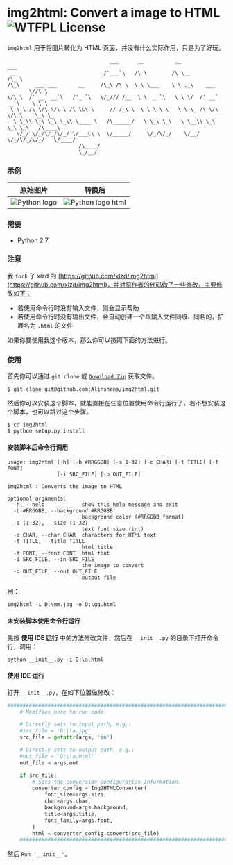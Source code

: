 # img2html: Convert a image to HTML   ![WTFPL License][license-badge]


`img2html` 用于将图片转化为 HTML 页面，并没有什么实际作用，只是为了好玩。

```
                                 ___      __          __                    ___
 __                            /'___`\   /\ \        /\ \__                /\_ \
/\_\     ___ ___       __     /\_\ /\ \  \ \ \___    \ \ ,_\    ___ ___    \//\ \
\/\ \  /' __` __`\   /'_ `\   \/_/// /__  \ \  _ `\   \ \ \/  /' __` __`\    \ \ \
 \ \ \ /\ \/\ \/\ \ /\ \L\ \     // /_\ \  \ \ \ \ \   \ \ \_ /\ \/\ \/\ \    \_\ \_
  \ \_\\ \_\ \_\ \_\\ \____ \   /\______/   \ \_\ \_\   \ \__\\ \_\ \_\ \_\   /\____\
   \/_/ \/_/\/_/\/_/ \/___L\ \  \/_____/     \/_/\/_/    \/__/ \/_/\/_/\/_/   \/____/
                       /\____/
                       \_/__/
```


### 示例

|原始图片 |  转换后|
|:-----------:|:----------:|
|![Python logo](http://i2.muimg.com/594413/4498516ba1014e6fs.jpg) |![Python logo html](http://i2.muimg.com/594413/a4ac532b374791f7s.jpg)|

### 需要

* Python 2.7

### 注意

我 `fork` 了 xlzd 的 [https://github.com/xlzd/img2html](https://github.com/xlzd/img2html)，并对原作者的代码做了一些修改，主要修改如下：

* 若使用命令行时没有输入文件，则会显示帮助
* 若使用命令行时没有输出文件，会自动创建一个跟输入文件同级、同名的，扩展名为 `.html` 的文件

如果你要使用我这个版本，那么你可以按照下面的方法进行。

### 使用

首先你可以通过 `git clone` 或 [`Download Zip`](https://github.com/Alinshans/img2html/archive/master.zip) 获取文件。

```
$ git clone git@github.com:Alinshans/img2html.git
```

然后你可以安装这个脚本，就能直接在任意位置使用命令行运行了，若不想安装这个脚本，也可以跳过这个步骤。
```
$ cd img2html
$ python setup.py install
```

#### 安装脚本后命令行调用
```
usage: img2html [-h] [-b #RRGGBB] [-s 1~32] [-c CHAR] [-t TITLE] [-f FONT]
                [-i SRC_FILE] [-o OUT_FILE]

img2html : Converts the image to HTML

optional arguments:
  -h, --help            show this help message and exit
  -b #RRGGBB, --background #RRGGBB
                        background color (#RRGGBB format)
  -s (1~32), --size (1~32)
                        text font size (int)
  -c CHAR, --char CHAR  characters for HTML text
  -t TITLE, --title TITLE
                        html title
  -f FONT, --font FONT  html font
  -i SRC_FILE, --in SRC_FILE
                        the image to convert
  -o OUT_FILE, --out OUT_FILE
                        output file
```
例：
```
img2html -i D:\mm.jpg -o D:\gg.html
```
#### 未安装脚本使用命令行运行
先按 **使用 IDE 运行** 中的方法修改文件，然后在 `__init__.py` 的目录下打开命令行，调用：
```
python __init__.py -i D:\a.html
```

#### 使用 IDE 运行

打开 `__init__.py`，在如下位置做修改：
```Python
###########################################################################
    # Modifies here to run code.

    # Directly sets to input path, e.g.:
    #src_file = 'D:\\a.jpg'
    src_file = getattr(args, 'in')

    # Directly sets to output path, e.g.:
    #out_file = 'D:\\a.html'
    out_file = args.out

    if src_file:
        # Sets the conversion configuration information.
        converter_config = Img2HTMLConverter(
            font_size=args.size,
            char=args.char,
            background=args.background,
            title=args.title,
            font_family=args.font,
        )
        html = converter_config.convert(src_file)
    ###########################################################################
```
然后 `Run '__init__'`。


[license-badge]:   https://img.shields.io/badge/license-WTFPL-007EC7.svg
